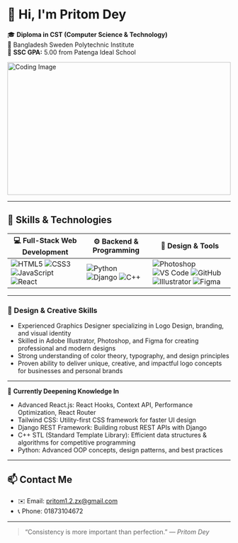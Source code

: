 # 👋 Hi, I'm Pritom Dey

🎓 **Diploma in CST (Computer Science & Technology)**  
🏫 Bangladesh Sweden Polytechnic Institute  
🎯 **SSC GPA:** 5.00 from Patenga Ideal School  



  
<img src="https://img.freepik.com/free-photo/computer-program-coding-screen_53876-138060.jpg?semt=ais_hybrid&w=740" alt="Coding Image" width="100%" height="300" />


---

## 🚀 Skills & Technologies

| 💻 Full-Stack Web Development | ⚙️ Backend & Programming | 🎨 Design & Tools |
|-------------------------------|-------------------------|-------------------|
| ![HTML5](https://img.shields.io/badge/HTML5-E34F26?style=for-the-badge&logo=html5&logoColor=white) ![CSS3](https://img.shields.io/badge/CSS3-1572B6?style=for-the-badge&logo=css3&logoColor=white) ![JavaScript](https://img.shields.io/badge/JavaScript-F7DF1E?style=for-the-badge&logo=javascript&logoColor=black) ![React](https://img.shields.io/badge/React-61DAFB?style=for-the-badge&logo=react&logoColor=black) | ![Python](https://img.shields.io/badge/Python-3776AB?style=for-the-badge&logo=python&logoColor=white) ![Django](https://img.shields.io/badge/Django-092E20?style=for-the-badge&logo=django&logoColor=white) ![C++](https://img.shields.io/badge/C++-00599C?style=for-the-badge&logo=c%2B%2B&logoColor=white) | ![Photoshop](https://img.shields.io/badge/Photoshop-31A8FF?style=for-the-badge&logo=adobephotoshop&logoColor=white) ![VS Code](https://img.shields.io/badge/VS%20Code-007ACC?style=for-the-badge&logo=visual-studio-code&logoColor=white) ![GitHub](https://img.shields.io/badge/GitHub-181717?style=for-the-badge&logo=github&logoColor=white) ![Illustrator](https://img.shields.io/badge/Illustrator-FF9A00?style=for-the-badge&logo=adobeillustrator&logoColor=white) ![Figma](https://img.shields.io/badge/Figma-F24E1E?style=for-the-badge&logo=figma&logoColor=white) |

---

### 🎨 Design & Creative Skills

- Experienced Graphics Designer specializing in Logo Design, branding, and visual identity  
- Skilled in Adobe Illustrator, Photoshop, and Figma for creating professional and modern designs  
- Strong understanding of color theory, typography, and design principles  
- Proven ability to deliver unique, creative, and impactful logo concepts for businesses and personal brands  

---

🌱 **Currently Deepening Knowledge In**

- Advanced React.js: React Hooks, Context API, Performance Optimization, React Router  
- Tailwind CSS: Utility-first CSS framework for faster UI design  
- Django REST Framework: Building robust REST APIs with Django  
- C++ STL (Standard Template Library): Efficient data structures & algorithms for competitive programming  
- Python: Advanced OOP concepts, design patterns, and best practices  

---

## 📫 Contact Me

- ✉️ Email: pritom1.2.zx@gmail.com  
- 📞 Phone: 01873104672  

---

> “Consistency is more important than perfection.” — *Pritom Dey*
